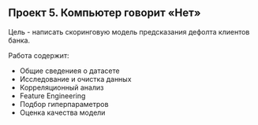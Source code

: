 ## Проект 5. Компьютер говорит «Нет»

Цель - написать скоринговую модель предсказания дефолта клиентов банка.

Работа содержит:
- Общие сведениея о датасете
- Исследование и очистка данных
- Корреляционный анализ
- Feature Engineering
- Подбор гиперпараметров
- Оценка качества модели

